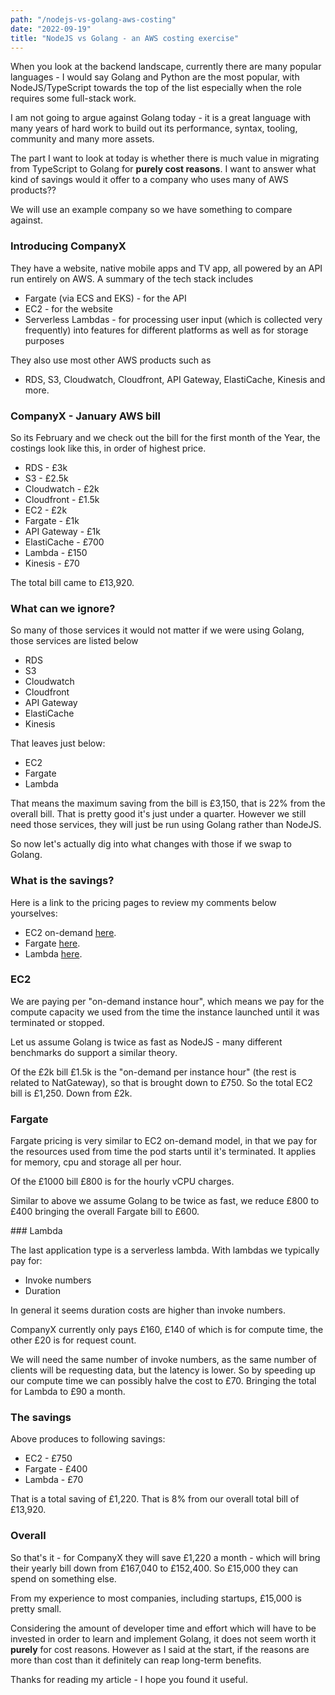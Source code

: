 ```yaml
---
path: "/nodejs-vs-golang-aws-costing"
date: "2022-09-19"
title: "NodeJS vs Golang - an AWS costing exercise"
---
```


When you look at the backend landscape, currently there are many popular languages - I would say Golang and Python are the most popular, with NodeJS/TypeScript towards the top of the list especially when the role requires some full-stack work.

I am not going to argue against Golang today - it is a great language with many years of hard work to build out its performance, syntax, tooling, community and many more assets.

The part I want to look at today is whether there is much value in migrating from TypeScript to Golang for <b>purely cost reasons</b>.
I want to answer what kind of savings would it offer to a company who uses many of AWS products??

We will use an example company so we have something to compare against.

### Introducing CompanyX

They have a website, native mobile apps and TV app, all powered by an API run entirely on AWS.
A summary of the tech stack includes

- Fargate (via ECS and EKS) - for the API
- EC2 - for the website
- Serverless Lambdas - for processing user input (which is collected very frequently) into features for different platforms as well as for storage purposes

They also use most other AWS products such as

- RDS, S3, Cloudwatch, Cloudfront, API Gateway, ElastiCache, Kinesis and more.

### CompanyX - January AWS bill

So its February and we check out the bill for the first month of the Year, the costings look like this, in order of highest price.

- RDS - £3k
- S3 - £2.5k
- Cloudwatch - £2k
- Cloudfront - £1.5k
- EC2 - £2k
- Fargate - £1k
- API Gateway - £1k
- ElastiCache - £700
- Lambda - £150
- Kinesis - £70

The total bill came to £13,920.

### What can we ignore?

So many of those services it would not matter if we were using Golang, those services are listed below

- RDS
- S3
- Cloudwatch
- Cloudfront
- API Gateway
- ElastiCache
- Kinesis

That leaves just below:

- EC2
- Fargate
- Lambda

That means the maximum saving from the bill is £3,150, that is 22% from the overall bill. That is pretty good it's just under a quarter. However we still need those services, they will just be run using Golang rather than NodeJS.

So now let's actually dig into what changes with those if we swap to Golang.

### What is the savings?

Here is a link to the pricing pages to review my comments below yourselves:

- EC2 on-demand [here](https://aws.amazon.com/ec2/pricing/on-demand/).
- Fargate [here](https://aws.amazon.com/fargate/pricing/).
- Lambda [here](https://aws.amazon.com/lambda/pricing/).

### EC2

We are paying per "on-demand instance hour", which means we pay for the compute capacity we used from the time the instance launched until it was terminated or stopped.

Let us assume Golang is twice as fast as NodeJS - many different benchmarks do support a similar theory.

Of the £2k bill £1.5k is the "on-demand per instance hour" (the rest is related to NatGateway), so that is brought down to £750. So the total EC2 bill is £1,250. Down from £2k.

### Fargate

Fargate pricing is very similar to EC2 on-demand model, in that we pay for the resources used from time the pod starts until it's terminated. It applies for memory, cpu and storage all per hour.

Of the £1000 bill £800 is for the hourly vCPU charges.

Similar to above we assume Golang to be twice as fast, we reduce £800 to £400 bringing the overall Fargate bill to £600.

### Lambda

The last application type is a serverless lambda. With lambdas we typically pay for:

- Invoke numbers
- Duration

In general it seems duration costs are higher than invoke numbers.

CompanyX currently only pays £160, £140 of which is for compute time, the other £20 is for request count.

We will need the same number of invoke numbers, as the same number of clients will be requesting data, but the latency is lower.
So by speeding up our compute time we can possibly halve the cost to £70. Bringing the total for Lambda to £90 a month.

### The savings

Above produces to following savings:

- EC2 - £750
- Fargate - £400
- Lambda - £70

That is a total saving of £1,220. That is 8% from our overall total bill of £13,920.

### Overall

So that's it - for CompanyX they will save £1,220 a month - which will bring their yearly bill down from £167,040 to £152,400. So £15,000 they can spend on something else.

From my experience to most companies, including startups, £15,000 is pretty small.

Considering the amount of developer time and effort which will have to be invested in order to learn and implement Golang, it does not seem worth it <b>purely</b> for cost reasons. However as I said at the start, if the reasons are more than cost than it definitely can reap long-term benefits.

Thanks for reading my article - I hope you found it useful.

